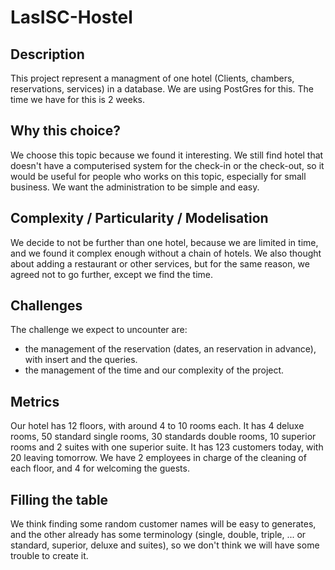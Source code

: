 # LasISC-Hostel

## Description
This project represent a managment of one hotel (Clients, chambers, reservations, services) in a database. We are using PostGres for this.
The time we have for this is 2 weeks.

## Why this choice?

We choose this topic because we found it interesting. We still find hotel that doesn't have a computerised system for the check-in or the check-out, so it would be useful for people who works on this topic, especially for small business. We want the administration to be simple and easy.

## Complexity / Particularity / Modelisation

We decide to not be further than one hotel, because we are limited in time, and we found it complex enough without a chain of hotels. We also thought about adding a restaurant or other services, but for the same reason, we agreed not to go further, except we find the time.

## Challenges
The challenge we expect to uncounter are:
  - the management of the reservation (dates, an reservation in advance), with insert and the queries.
  - the management of the time and our complexity of the project.

## Metrics

Our hotel has 12 floors, with around 4 to 10 rooms each. It has 4 deluxe rooms, 50 standard single rooms, 30 standards double rooms, 10 superior rooms and 2 suites with one superior suite. It has 123 customers today, with 20 leaving tomorrow. We have 2 employees in charge of the cleaning of each floor, and 4 for welcoming the guests.

## Filling the table

We think finding some random customer names will be easy to generates, and the other already has some terminology (single, double, triple, ... or standard, superior, deluxe and suites), so we don't think we will have some trouble to create it.
